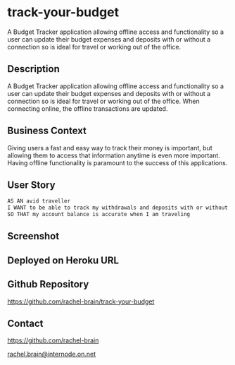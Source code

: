 # track-your-budget
A Budget Tracker application allowing offline access and functionality so a user can update their budget expenses and deposits with or without a connection so is ideal for travel or working out of the office.


## Description
A Budget Tracker application allowing offline access and functionality so a user can update their budget expenses and deposits with or without a connection so is ideal for travel or working out of the office.  When connecting online, the offline transactions are updated. 
    
## Business Context

Giving users a fast and easy way to track their money is important, but allowing them to access that information anytime is even more important. Having offline functionality is paramount to the success of this applications.

## User Story

```md
AS AN avid traveller
I WANT to be able to track my withdrawals and deposits with or without a data/internet connection
SO THAT my account balance is accurate when I am traveling
```

## Screenshot





## Deployed on Heroku URL


## Github Repository
https://github.com/rachel-brain/track-your-budget

## Contact
https://github.com/rachel-brain

rachel.brain@internode.on.net